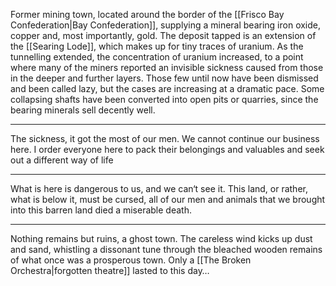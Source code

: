 Former mining town, located around the border of the [[Frisco Bay Confederation|Bay Confederation]], supplying a mineral bearing iron oxide, copper and, most importantly, gold. 
The deposit tapped is an extension of the [[Searing Lode]], which makes up for tiny traces of uranium.
As the tunnelling extended, the concentration of uranium increased, to a point where many of the miners reported an invisible sickness caused from those in the deeper and further layers. 
Those few until now have been dismissed and been called lazy, but the cases are increasing at a dramatic pace. 
Some collapsing shafts have been converted into open pits or quarries, since the bearing minerals sell decently well. 

---
The sickness, it got the most of our men. We cannot continue our business here. 
I order everyone here to pack their belongings and valuables and seek out a different way of life

---
What is here is dangerous to us, and we can‘t see it. This land, or rather, what is below it, must be cursed, all of our men and animals that we brought into this barren land died a miserable death. 

--- 
Nothing remains but ruins, a ghost town. The careless wind kicks up dust and sand, whistling a dissonant tune through the bleached wooden remains of what once was a prosperous town. 
Only a [[The Broken Orchestra|forgotten theatre]] lasted to this day…